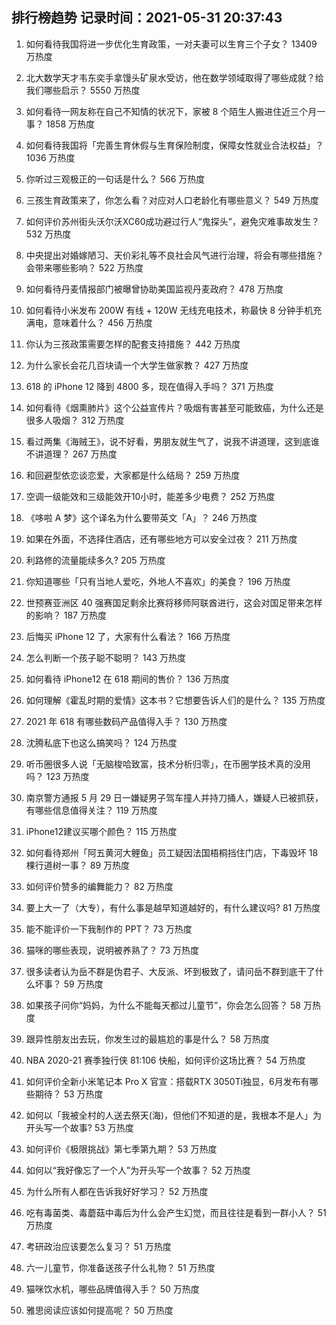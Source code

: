 
## 排行榜趋势 记录时间：2021-05-31 20:37:43
  
  1. 如何看待我国将进一步优化生育政策，一对夫妻可以生育三个子女？ 13409 万热度
    
  2. 北大数学天才韦东奕手拿馒头矿泉水受访，他在数学领域取得了哪些成就？给我们哪些启示？ 5550 万热度
    
  3. 如何看待一网友称在自己不知情的状况下，家被 8 个陌生人搬进住近三个月一事？ 1858 万热度
    
  4. 如何看待我国将「完善生育休假与生育保险制度，保障女性就业合法权益」？ 1036 万热度
    
  5. 你听过三观极正的一句话是什么？ 566 万热度
    
  6. 三孩生育政策来了，你怎么看？对应对人口老龄化有哪些意义？ 549 万热度
    
  7. 如何评价苏州街头沃尔沃XC60成功避过行人“鬼探头”，避免灾难事故发生？ 532 万热度
    
  8. 中央提出对婚嫁陋习、天价彩礼等不良社会风气进行治理，将会有哪些措施？会带来哪些影响？ 522 万热度
    
  9. 如何看待丹麦情报部门被曝曾协助美国监视丹麦政府？ 478 万热度
    
  10. 如何看待小米发布 200W 有线 + 120W 无线充电技术，称最快 8 分钟手机充满电，意味着什么？ 456 万热度
    
  11. 你认为三孩政策需要怎样的配套支持措施？ 442 万热度
    
  12. 为什么家长会花几百块请一个大学生做家教？ 427 万热度
    
  13. 618 的 iPhone 12 降到 4800 多，现在值得入手吗？ 371 万热度
    
  14. 如何看待《烟熏肺片》这个公益宣传片？吸烟有害甚至可能致癌，为什么还是很多人吸烟？ 312 万热度
    
  15. 看过两集《海贼王》，说不好看，男朋友就生气了，说我不讲道理，这到底谁不讲道理？ 267 万热度
    
  16. 和回避型依恋谈恋爱，大家都是什么结局？ 259 万热度
    
  17. 空调一级能效和三级能效开10小时，能差多少电费？ 252 万热度
    
  18. 《哆啦 A 梦》这个译名为什么要带英文「A」？ 246 万热度
    
  19. 如果在外面，不选择住酒店，还有哪些地方可以安全过夜？ 211 万热度
    
  20. 利路修的流量能续多久? 205 万热度
    
  21. 你知道哪些「只有当地人爱吃，外地人不喜欢」的美食？ 196 万热度
    
  22. 世预赛亚洲区 40 强赛国足剩余比赛将移师阿联酋进行，这会对国足带来怎样的影响？ 187 万热度
    
  23. 后悔买 iPhone 12 了，大家有什么看法？ 166 万热度
    
  24. 怎么判断一个孩子聪不聪明？ 143 万热度
    
  25. 如何看待 iPhone12 在 618 期间的售价？ 136 万热度
    
  26. 如何理解《霍乱时期的爱情》这本书？它想要告诉人们的是什么？ 135 万热度
    
  27. 2021 年 618 有哪些数码产品值得入手？ 130 万热度
    
  28. 沈腾私底下也这么搞笑吗？ 124 万热度
    
  29. 听币圈很多人说「无脑梭哈致富，技术分析归零」，在币圈学技术真的没用吗？ 123 万热度
    
  30. 南京警方通报 5 月 29 日一嫌疑男子驾车撞人并持刀捅人，嫌疑人已被抓获，有哪些信息值得关注？ 119 万热度
    
  31. iPhone12建议买哪个颜色？ 115 万热度
    
  32. 如何看待郑州「阿五黄河大鲤鱼」员工疑因法国梧桐挡住门店，下毒毁坏 18 棵行道树一事？ 89 万热度
    
  33. 如何评价赞多的编舞能力？ 82 万热度
    
  34. 要上大一了（大专），有什么事是越早知道越好的，有什么建议吗? 81 万热度
    
  35. 能不能评价一下我制作的 PPT？ 73 万热度
    
  36. 猫咪的哪些表现，说明被养熟了？ 73 万热度
    
  37. 很多读者认为岳不群是伪君子、大反派、坏到极致了，请问岳不群到底干了什么坏事？ 59 万热度
    
  38. 如果孩子问你“妈妈，为什么不能每天都过儿童节”，你会怎么回答？ 58 万热度
    
  39. 跟异性朋友出去玩，你发生过的最尴尬的事是什么？ 58 万热度
    
  40. NBA 2020-21 赛季独行侠 81:106 快船，如何评价这场比赛？ 54 万热度
    
  41. 如何评价全新小米笔记本 Pro X 官宣：搭载RTX 3050Ti独显，6月发布有哪些期待？ 53 万热度
    
  42. 如何以「我被全村的人送去祭天(海)，但他们不知道的是，我根本不是人」为开头写一个故事? 53 万热度
    
  43. 如何评价《极限挑战》第七季第九期？ 53 万热度
    
  44. 如何以“我好像忘了一个人”为开头写一个故事？ 52 万热度
    
  45. 为什么所有人都在告诉我好好学习？ 52 万热度
    
  46. 吃有毒菌类、毒蘑菇中毒后为什么会产生幻觉，而且往往是看到一群小人？ 51 万热度
    
  47. 考研政治应该要怎么复习？ 51 万热度
    
  48. 六一儿童节，你准备送孩子什么礼物？ 51 万热度
    
  49. 猫咪饮水机，哪些品牌值得入手？ 50 万热度
    
  50. 雅思阅读应该如何提高呢？ 50 万热度
    